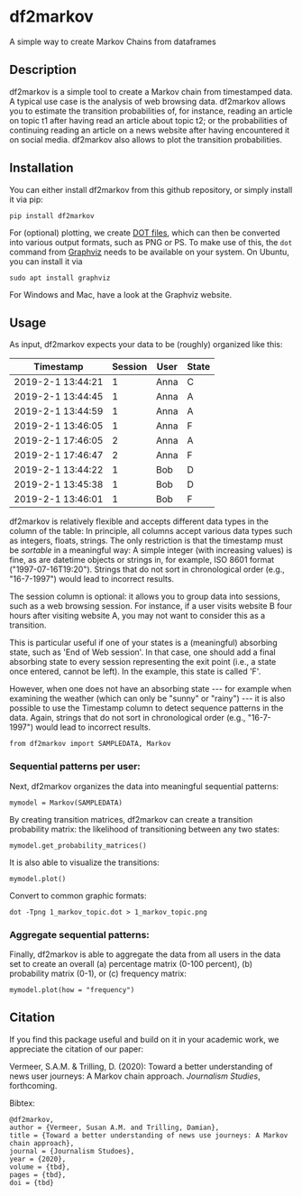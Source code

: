 # df2markov
A simple way to create Markov Chains from dataframes

## Description
df2markov is a simple tool to create a Markov chain from timestamped data. A typical use case is the analysis of web browsing data. df2markov allows you to estimate the transition probabilities of, for instance, reading an article on topic t1 after having read an article about topic t2; or the probabilities of continuing reading an article on a news website after having encountered it on social media. df2markov also allows to plot the transition probabilities.


## Installation
You can either install df2markov from this github repository, or simply install it via pip:
```
pip install df2markov
```

For (optional) plotting, we create [DOT files](https://en.wikipedia.org/wiki/DOT_(graph_description_language)), which can then be converted into various output formats, such as PNG or PS. To make use of this, the `dot` command from [Graphviz](http://graphviz.org) needs to be available on your system. On Ubuntu, you can install it via

```
sudo apt install graphviz
```

For Windows and Mac, have a look at the Graphviz website.


## Usage

As input, df2markov expects your data to be (roughly) organized like this:

| Timestamp  | Session  | User  | State |
| ------------- | ------------- |------------- | ------------- |
| 2019-2-1 13:44:21  | 1  |  Anna   |   C |
| 2019-2-1 13:44:45  | 1  |  Anna   |   A |
| 2019-2-1 13:44:59  | 1  |  Anna   |   A |
| 2019-2-1 13:46:05  | 1  |  Anna   |   F |
| 2019-2-1 17:46:05  | 2  |  Anna   |   A |
| 2019-2-1 17:46:47  | 2  |  Anna   |   F |
| 2019-2-1 13:44:22  | 1  |  Bob    |   D |
| 2019-2-1 13:45:38  | 1  |  Bob    |   D |
| 2019-2-1 13:46:01  | 1  |  Bob    |   F |

df2markov is relatively flexible and accepts different data types in the column of the table: In principle, all columns accept various data types such as integers, floats, strings. 
The only restriction is that the timestamp must be *sortable* in a meaningful way: A simple integer (with increasing values) is fine, as are datetime objects or strings in, for example, ISO 8601 format ("1997-07-16T19:20"). Strings that do not sort in chronological order (e.g., "16-7-1997") would lead to incorrect results.

The session column is optional: it allows you to group data into sessions, such as a web browsing session. For instance, if a user visits website B four hours after visiting website A, you may not want to consider this as a transition.

This is particular useful if one of your states is a (meaningful) absorbing state, such as 'End of Web session'. In that case, one should add a final absorbing state to every session representing the exit point (i.e., a state once entered, cannot be left). In the example, this state is called 'F'. 

However, when one does not have an absorbing state --- for example when examining the weather (which can only be "sunny" or "rainy") --- it is also possible to use the Timestamp column to detect sequence patterns in the data. Again, strings that do not sort in chronological order (e.g., "16-7-1997") would lead to incorrect results.

```
from df2markov import SAMPLEDATA, Markov
```

### Sequential patterns per user:

Next, df2markov organizes the data into meaningful sequential patterns:
```
mymodel = Markov(SAMPLEDATA)
```

By creating transition matrices, df2markov can create a transition probability matrix: the likelihood of transitioning between any two states:

```
mymodel.get_probability_matrices()      
```

It is also able to visualize the transitions:
```
mymodel.plot()      
```

Convert to common graphic formats:
```
dot -Tpng 1_markov_topic.dot > 1_markov_topic.png
```

### Aggregate sequential patterns:
Finally, df2markov is able to aggregate the data from all users in the data set to create an overall (a) percentage matrix (0-100 percent), (b) probability matrix (0-1), or (c) frequency matrix:

```
mymodel.plot(how = "frequency")      
```

## Citation

If you find this package useful and build on it in your academic work, we appreciate the citation of our paper:

Vermeer, S.A.M. & Trilling, D. (2020): Toward a better understanding of news user journeys: A Markov chain approach. *Journalism Studies*, forthcoming.

Bibtex:
```
@df2markov,
author = {Vermeer, Susan A.M. and Trilling, Damian},
title = {Toward a better understanding of news use journeys: A Markov chain approach},
journal = {Journalism Studoes},
year = {2020},
volume = {tbd},
pages = {tbd},
doi = {tbd}
```
